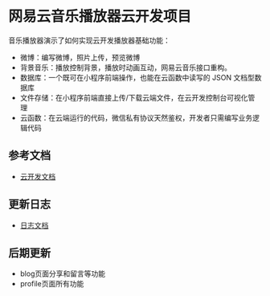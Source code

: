 # 网易云音乐播放器云开发项目

音乐播放器演示了如何实现云开发播放器基础功能：

- 微博：编写微博，照片上传，预览微博
- 背景音乐：播放控制背景，播放时动画互动，网易云音乐接口重构。
- 数据库：一个既可在小程序前端操作，也能在云函数中读写的 JSON 文档型数据库
- 文件存储：在小程序前端直接上传/下载云端文件，在云开发控制台可视化管理
- 云函数：在云端运行的代码，微信私有协议天然鉴权，开发者只需编写业务逻辑代码

## 参考文档

- [云开发文档](https://developers.weixin.qq.com/miniprogram/dev/wxcloud/basis/getting-started.html)

## 更新日志

- [日志文档](./CHANGELOG.md)

## 后期更新

- blog页面分享和留言等功能
- profile页面所有功能
